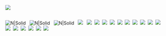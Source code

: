 ![](https://velog.velcdn.com/images/woojjus2/post/4f1a4984-8f55-48ce-984b-72ee90f7a88f/image.gif)<br><br>

![N|Solid](https://img.shields.io/badge/HTML5-E34F26?style=for-the-badge&logo=HTML5&logoColor=white) &nbsp; ![N|Solid](https://img.shields.io/badge/CSS3-1572B6?style=for-the-badge&logo=CSS3&logoColor=white) &nbsp; ![N|Solid](https://img.shields.io/badge/JavaScript-F7DF1E?style=for-the-badge&logo=JavaScript&logoColor=white) &nbsp; <img src="https://img.shields.io/badge/Python-3776AB?style=for-the-badge&logo=Python&logoColor=white"> &nbsp;
<img src="https://img.shields.io/badge/PHP-777BB4?style=for-the-badge&logo=PHP&logoColor=white">&nbsp;
<img src="https://img.shields.io/badge/Spring-6DB33F?style=for-the-badge&logo=Spring&logoColor=white">&nbsp;
<img src="https://img.shields.io/badge/Oracle-F80000?style=for-the-badge&logo=Oracle&logoColor=white">&nbsp;
<img src="https://img.shields.io/badge/MySQL-4479A1?style=for-the-badge&logo=MySQL&logoColor=white">&nbsp;
<img src="https://img.shields.io/badge/Redis-DC382D?style=for-the-badge&logo=Redis&logoColor=white">&nbsp;
<img src="https://img.shields.io/badge/C-A8B9CC?style=for-the-badge&logo=C&logoColor=white">&nbsp;
<img src="https://img.shields.io/badge/React-61DAFB?style=for-the-badge&logo=React&logoColor=white">&nbsp;
<img src="https://img.shields.io/badge/Git-F05032?style=for-the-badge&logo=Git&logoColor=white">&nbsp;
<img src="https://img.shields.io/badge/Linux-FCC624?style=for-the-badge&logo=Linux&logoColor=white">&nbsp;
<img src="https://img.shields.io/badge/GitHub-181717?style=for-the-badge&logo=GitHub&logoColor=white">&nbsp;
<img src="https://img.shields.io/badge/Adobe Photoshop-31A8FF?style=for-the-badge&logo=Adobe Photoshop&logoColor=white">&nbsp;
<img src="https://img.shields.io/badge/Adobe Illustrator-FF9A00?style=for-the-badge&logo=Adobe Illustrator&logoColor=white">&nbsp;
<img src="https://img.shields.io/badge/Docker-2496ED?style=for-the-badge&logo=Docker&logoColor=white">&nbsp;
<img src="https://img.shields.io/badge/jQuery-0769AD?style=for-the-badge&logo=jQuery&logoColor=white">&nbsp;
<img src="https://img.shields.io/badge/MongoDB-47A248?style=for-the-badge&logo=MongoDB&logoColor=white">&nbsp;
<img src="https://img.shields.io/badge/Slack-4A154B?style=for-the-badge&logo=Slack&logoColor=white">
